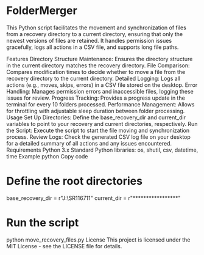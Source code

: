 # FolderMerger
This Python script facilitates the movement and synchronization of files from a recovery directory to a current directory, ensuring that only the newest versions of files are retained. It handles permission issues gracefully, logs all actions in a CSV file, and supports long file paths.


Features
Directory Structure Maintenance: Ensures the directory structure in the current directory matches the recovery directory.
File Comparison: Compares modification times to decide whether to move a file from the recovery directory to the current directory.
Detailed Logging: Logs all actions (e.g., moves, skips, errors) in a CSV file stored on the desktop.
Error Handling: Manages permission errors and inaccessible files, logging these issues for review.
Progress Tracking: Provides a progress update in the terminal for every 10 folders processed.
Performance Management: Allows for throttling with adjustable sleep duration between folder processing.
Usage
Set Up Directories: Define the base_recovery_dir and current_dir variables to point to your recovery and current directories, respectively.
Run the Script: Execute the script to start the file moving and synchronization process.
Review Logs: Check the generated CSV log file on your desktop for a detailed summary of all actions and any issues encountered.
Requirements
Python 3.x
Standard Python libraries: os, shutil, csv, datetime, time
Example
python
Copy code
# Define the root directories
base_recovery_dir = r"J:\SR116711"
current_dir = r"*****************"

# Run the script
python move_recovery_files.py
License
This project is licensed under the MIT License - see the LICENSE file for details.
